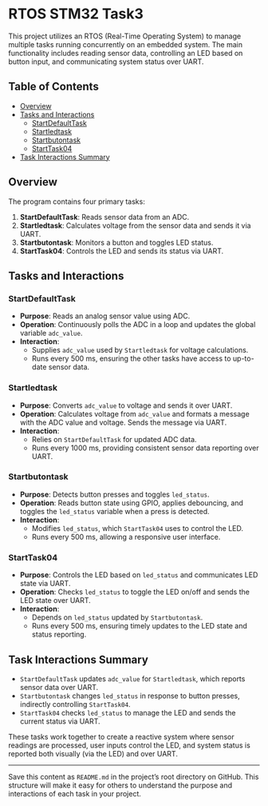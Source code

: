 # RTOS STM32 Task3

This project utilizes an RTOS (Real-Time Operating System) to manage multiple tasks running concurrently on an embedded system. The main functionality includes reading sensor data, controlling an LED based on button input, and communicating system status over UART.

## Table of Contents

- [Overview](#overview)
- [Tasks and Interactions](#tasks-and-interactions)
  - [StartDefaultTask](#startdefaulttask)
  - [Startledtask](#startledtask)
  - [Startbutontask](#startbutontask)
  - [StartTask04](#starttask04)
- [Task Interactions Summary](#task-interactions-summary)

## Overview

The program contains four primary tasks:
1. **StartDefaultTask**: Reads sensor data from an ADC.
2. **Startledtask**: Calculates voltage from the sensor data and sends it via UART.
3. **Startbutontask**: Monitors a button and toggles LED status.
4. **StartTask04**: Controls the LED and sends its status via UART.

## Tasks and Interactions

### StartDefaultTask
- **Purpose**: Reads an analog sensor value using ADC.
- **Operation**: Continuously polls the ADC in a loop and updates the global variable `adc_value`.
- **Interaction**: 
  - Supplies `adc_value` used by `Startledtask` for voltage calculations.
  - Runs every 500 ms, ensuring the other tasks have access to up-to-date sensor data.

### Startledtask
- **Purpose**: Converts `adc_value` to voltage and sends it over UART.
- **Operation**: Calculates voltage from `adc_value` and formats a message with the ADC value and voltage. Sends the message via UART.
- **Interaction**: 
  - Relies on `StartDefaultTask` for updated ADC data.
  - Runs every 1000 ms, providing consistent sensor data reporting over UART.

### Startbutontask
- **Purpose**: Detects button presses and toggles `led_status`.
- **Operation**: Reads button state using GPIO, applies debouncing, and toggles the `led_status` variable when a press is detected.
- **Interaction**: 
  - Modifies `led_status`, which `StartTask04` uses to control the LED.
  - Runs every 500 ms, allowing a responsive user interface.

### StartTask04
- **Purpose**: Controls the LED based on `led_status` and communicates LED state via UART.
- **Operation**: Checks `led_status` to toggle the LED on/off and sends the LED state over UART.
- **Interaction**: 
  - Depends on `led_status` updated by `Startbutontask`.
  - Runs every 500 ms, ensuring timely updates to the LED state and status reporting.

## Task Interactions Summary

- `StartDefaultTask` updates `adc_value` for `Startledtask`, which reports sensor data over UART.
- `Startbutontask` changes `led_status` in response to button presses, indirectly controlling `StartTask04`.
- `StartTask04` checks `led_status` to manage the LED and sends the current status via UART.

These tasks work together to create a reactive system where sensor readings are processed, user inputs control the LED, and system status is reported both visually (via the LED) and over UART.

---

Save this content as `README.md` in the project’s root directory on GitHub. This structure will make it easy for others to understand the purpose and interactions of each task in your project.
